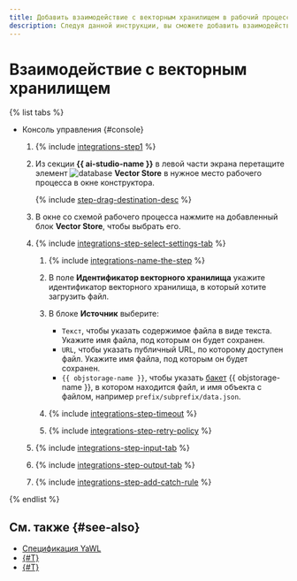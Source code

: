 ```yaml
---
title: Добавить взаимодействие с векторным хранилищем в рабочий процесс {{ sw-name }}
description: Следуя данной инструкции, вы сможете добавить взаимодействие с векторным хранилищем в рабочий процесс {{ sw-full-name }} с помощью конструктора шагов рабочего процесса.
---
```


# Взаимодействие с векторным хранилищем

{% list tabs %}

- Консоль управления {#console}

  1. {% include [integrations-step1](../../../../_includes/serverless-integrations/workflows-constructor/integrations-step1.md) %} 
  1. Из секции **{{ ai-studio-name }}** в левой части экрана перетащите элемент ![database](../../../../_assets/console-icons/database.svg) **Vector Store** в нужное место рабочего процесса в окне конструктора.

      {% include [step-drag-destination-desc](../../../../_includes/serverless-integrations/workflows-constructor/step-drag-destination-desc.md) %}
  1. В окне со схемой рабочего процесса нажмите на добавленный блок **Vector Store**, чтобы выбрать его.
  1. {% include [integrations-step-select-settings-tab](../../../../_includes/serverless-integrations/workflows-constructor/integrations-step-select-settings-tab.md) %}

      1. {% include [integrations-name-the-step](../../../../_includes/serverless-integrations/workflows-constructor/integrations-name-the-step.md) %}
      1. В поле **Идентификатор векторного хранилища** укажите идентификатор векторного хранилища, в который хотите загрузить файл.
      1. В блоке **Источник** выберите:

          * `Текст`, чтобы указать содержимое файла в виде текста. Укажите имя файла, под которым он будет сохранен.
          * `URL`, чтобы указать публичный URL, по которому доступен файл. Укажите имя файла, под которым он будет сохранен.
          * `{{ objstorage-name }}`, чтобы указать [бакет](../../../../storage/concepts/bucket.md) {{ objstorage-name }}, в котором находится файл, и имя объекта с файлом, например `prefix/subprefix/data.json`.

      1. {% include [integrations-step-timeout](../../../../_includes/serverless-integrations/workflows-constructor/integrations-step-timeout.md) %}
      1. {% include [integrations-step-retry-policy](../../../../_includes/serverless-integrations/workflows-constructor/integrations-step-retry-policy.md) %}
  1. {% include [integrations-step-input-tab](../../../../_includes/serverless-integrations/workflows-constructor/integrations-step-input-tab.md) %}
  1. {% include [integrations-step-output-tab](../../../../_includes/serverless-integrations/workflows-constructor/integrations-step-output-tab.md) %}
  1. {% include [integrations-step-add-catch-rule](../../../../_includes/serverless-integrations/workflows-constructor/integrations-step-add-catch-rule.md) %}

{% endlist %}

## См. также {#see-also}

* [Спецификация YaWL](../../../concepts/workflows/yawl/integration/vectorstore.md)
* [{#T}](../workflow/create-constructor.md)
* [{#T}](../workflow/update.md)
